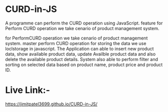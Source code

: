 # CURD-in-JS
A programme can perform the CURD operation using JavaScript.
feature
for Perform CURD operation we take cenario of product management system.

for PerformCURD operation we take cenario of product management system.
 master
perform CURD operation for storing the data we use loclstorage in javascript.
The Application can able to insert new product data, show available product data, update Availble product data and also delete the available product details.
System also able to perform filter and sorting on selected data based on product name, product price and product ID.

Live Link:-
=============
https://jimitpatel3699.github.io/CURD-in-JS/
